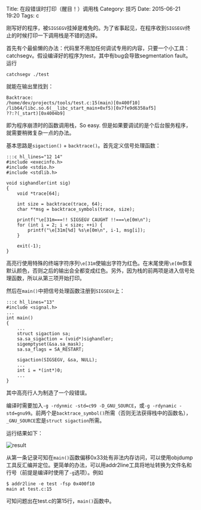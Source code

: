 Title: 在段错误时打印（醒目！）调用栈
Category: 技巧
Date: 2015-06-21 19:20
Tags: c

刚写好的程序，被`SIGSEGV`挂掉是难免的。为了省事起见，在程序收到`SIGSEGV`终止的时候打印一下调用栈是不错的选择。

首先有个最偷懒的办法：代码里不用加任何调试专用的内容，只要一个小工具：catchsegv。假设编译好的程序为test，其中有bug会导致segmentation fault。运行

    catchsegv ./test

就能在输出里找到：

    Backtrace:
    /home/dev/projects/tools/test.c:15(main)[0x400f10]
    /lib64/libc.so.6(__libc_start_main+0xf5)[0x7fe9d6358af5]
    ??:?(_start)[0x4004b9]

即为程序崩溃时的函数调用栈，So easy. 但是如果要调试的是个后台服务程序，就需要稍微复杂一点的办法。

基本思路是`sigaction()` + `backtrace()`。首先定义信号处理函数：

    :::c hl_lines="12 14"
    #include <execinfo.h>
    #include <stdio.h>
    #include <stdlib.h>

    void sighandler(int sig)
    {
        void *trace[64];
     
        int size = backtrace(trace, 64);
        char **msg = backtrace_symbols(trace, size);
     
        printf("\e[31m===!! SIGSEGV CAUGHT !!===\e[0m\n");
        for (int i = 2; i < size; ++i) {
            printf("\e[31m[%d] %s\e[0m\n", i-1, msg[i]);
        }
     
        exit(-1);
    }

高亮行使用特殊的终端字符序列`\e[31m`使输出字符为红色。在末尾使用`\e[0m`恢复默认颜色，否则之后的输出会全都变成红色。另外，因为栈的前两项是进入信号处理函数，所以从第三项开始打印。

然后在`main()`中把信号处理函数注册到`SIGSEGV`上：

    :::c hl_lines="13"
    #include <signal.h>
    ...
    int main()
    {
        ...
        struct sigaction sa;
        sa.sa_sigaction = (void*)sighandler;
        sigemptyset(&sa.sa_mask);
        sa.sa_flags = SA_RESTART;
    
        sigaction(SIGSEGV, &sa, NULL);
        ...
        int i = *(int*)0;
        ...
    }

其中高亮行人为制造了一个段错误。

编译时需要加入`-g -rdynmic -std=c99 -D_GNU_SOURCE`，或`-g -rdynamic -std=gnu99`。前两个是`backtrace_symbol()`所需（否则无法获得栈中的函数名），`_GNU_SOURCE`宏是`struct sigaction`所需。

运行结果如下：

![result]({filename}/image/pretty-backtrace-on-segv-result.png)

从第一条记录可知在`main()`函数偏移0x33处有非法内存访问，可以使用objdump工具反汇编并定位。更简单的办法，可以用addr2line工具将地址转换为文件名和行号（前提是编译时使用了`-g`选项）。例如

    $ addr2line -e test -fsp 0x400f10
    main at test.c:15

可知问题出在test.c的第15行，`main()`函数中。
